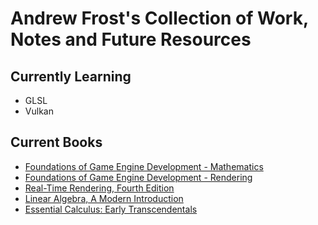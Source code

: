 # Andrew Frost's Collection of Work, Notes and Future Resources

## Currently Learning

- GLSL
- Vulkan

## Current Books

- [Foundations of Game Engine Development - Mathematics](https://foundationsofgameenginedev.com/)
- [Foundations of Game Engine Development - Rendering](https://foundationsofgameenginedev.com/)
- [Real-Time Rendering, Fourth Edition](https://www.realtimerendering.com/)
- [Linear Algebra, A Modern Introduction](https://blackwells.co.uk/bookshop/product/Linear-Algebra-by-David-Poole-author/9781285463247)
- [Essential Calculus: Early Transcendentals](https://blackwells.co.uk/bookshop/product/Essential-Calculus-by-James-Stewart/9781133112280)
